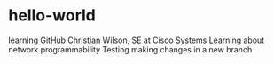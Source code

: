 # hello-world
learning GitHub 
Christian Wilson, SE at Cisco Systems
Learning about network programmability
Testing making changes in a new branch
